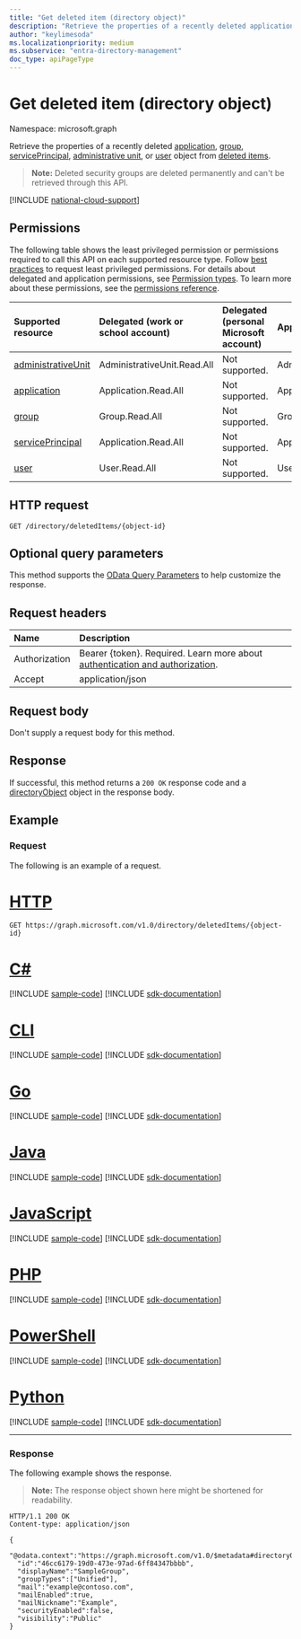 ```yaml
---
title: "Get deleted item (directory object)"
description: "Retrieve the properties of a recently deleted application, group, service principal, or user from deleted items."
author: "keylimesoda"
ms.localizationpriority: medium
ms.subservice: "entra-directory-management"
doc_type: apiPageType
---
```


# Get deleted item (directory object)

Namespace: microsoft.graph

Retrieve the properties of a recently deleted [application](../resources/application.md), [group](../resources/group.md), [servicePrincipal](../resources/serviceprincipal.md), [administrative unit](../resources/administrativeunit.md), or [user](../resources/user.md) object from [deleted items](../resources/directory.md).

>**Note:** Deleted security groups are deleted permanently and can't be retrieved through this API.

[!INCLUDE [national-cloud-support](../../includes/all-clouds.md)]

## Permissions

The following table shows the least privileged permission or permissions required to call this API on each supported resource type. Follow [best practices](/graph/permissions-overview#best-practices-for-using-microsoft-graph-permissions) to request least privileged permissions. For details about delegated and application permissions, see [Permission types](/graph/permissions-overview#permission-types). To learn more about these permissions, see the [permissions reference](/graph/permissions-reference).

| Supported resource | Delegated (work or school account) | Delegated (personal Microsoft account) | Application |
|:-|:-|:-|:-|
| [administrativeUnit](../resources/administrativeunit.md) | AdministrativeUnit.Read.All | Not supported. | AdministrativeUnit.Read.All |
| [application](../resources/application.md) | Application.Read.All | Not supported. | Application.Read.All |
| [group](../resources/group.md) | Group.Read.All | Not supported. | Group.Read.All |
| [servicePrincipal](../resources/serviceprincipal.md) | Application.Read.All | Not supported. | Application.Read.All |
| [user](../resources/user.md) | User.Read.All | Not supported. | User.Read.All |

## HTTP request
<!-- { "blockType": "ignored" } -->
```http
GET /directory/deletedItems/{object-id}
```

## Optional query parameters
This method supports the [OData Query Parameters](/graph/query-parameters) to help customize the response.

## Request headers
| Name      |Description|
|:----------|:----------|
|Authorization|Bearer {token}. Required. Learn more about [authentication and authorization](/graph/auth/auth-concepts).|
| Accept  | application/json |

## Request body
Don't supply a request body for this method.

## Response

If successful, this method returns a `200 OK` response code and a [directoryObject](../resources/directoryobject.md) object in the response body.

## Example

### Request

The following is an example of a request.

# [HTTP](#tab/http)
<!-- {
  "blockType": "request",
  "name": "get_directory_deleteditem"
}-->
```msgraph-interactive
GET https://graph.microsoft.com/v1.0/directory/deletedItems/{object-id}
```

# [C#](#tab/csharp)
[!INCLUDE [sample-code](../includes/snippets/csharp/get-directory-deleteditem-csharp-snippets.md)]
[!INCLUDE [sdk-documentation](../includes/snippets/snippets-sdk-documentation-link.md)]

# [CLI](#tab/cli)
[!INCLUDE [sample-code](../includes/snippets/cli/get-directory-deleteditem-cli-snippets.md)]
[!INCLUDE [sdk-documentation](../includes/snippets/snippets-sdk-documentation-link.md)]

# [Go](#tab/go)
[!INCLUDE [sample-code](../includes/snippets/go/get-directory-deleteditem-go-snippets.md)]
[!INCLUDE [sdk-documentation](../includes/snippets/snippets-sdk-documentation-link.md)]

# [Java](#tab/java)
[!INCLUDE [sample-code](../includes/snippets/java/get-directory-deleteditem-java-snippets.md)]
[!INCLUDE [sdk-documentation](../includes/snippets/snippets-sdk-documentation-link.md)]

# [JavaScript](#tab/javascript)
[!INCLUDE [sample-code](../includes/snippets/javascript/get-directory-deleteditem-javascript-snippets.md)]
[!INCLUDE [sdk-documentation](../includes/snippets/snippets-sdk-documentation-link.md)]

# [PHP](#tab/php)
[!INCLUDE [sample-code](../includes/snippets/php/get-directory-deleteditem-php-snippets.md)]
[!INCLUDE [sdk-documentation](../includes/snippets/snippets-sdk-documentation-link.md)]

# [PowerShell](#tab/powershell)
[!INCLUDE [sample-code](../includes/snippets/powershell/get-directory-deleteditem-powershell-snippets.md)]
[!INCLUDE [sdk-documentation](../includes/snippets/snippets-sdk-documentation-link.md)]

# [Python](#tab/python)
[!INCLUDE [sample-code](../includes/snippets/python/get-directory-deleteditem-python-snippets.md)]
[!INCLUDE [sdk-documentation](../includes/snippets/snippets-sdk-documentation-link.md)]

---

### Response
The following example shows the response.
> **Note:** The response object shown here might be shortened for readability.
<!-- {
  "blockType": "response",
  "truncated": true,
  "@odata.type": "microsoft.graph.directoryObject"
} -->
```http
HTTP/1.1 200 OK
Content-type: application/json

{
  "@odata.context":"https://graph.microsoft.com/v1.0/$metadata#directoryObjects/$entity",
  "id":"46cc6179-19d0-473e-97ad-6ff84347bbbb",
  "displayName":"SampleGroup",
  "groupTypes":["Unified"],
  "mail":"example@contoso.com",
  "mailEnabled":true,
  "mailNickname":"Example",
  "securityEnabled":false,
  "visibility":"Public"
}
```

<!-- uuid: 8fcb5dbc-d5aa-4681-8e31-b001d5168d79
2015-10-25 14:57:30 UTC -->
<!-- {
  "type": "#page.annotation",
  "description": "Get directory",
  "keywords": "",
  "section": "documentation",
  "tocPath": "",
  "suppressions": [
  ]
}-->
